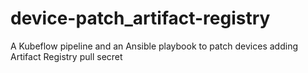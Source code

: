 # device-patch_artifact-registry
A Kubeflow pipeline and an Ansible playbook to patch devices adding Artifact Registry pull secret
